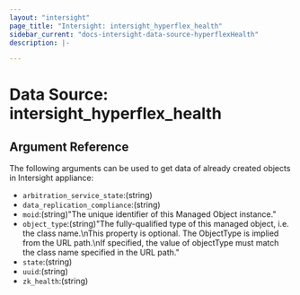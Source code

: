 ```yaml
---
layout: "intersight"
page_title: "Intersight: intersight_hyperflex_health"
sidebar_current: "docs-intersight-data-source-hyperflexHealth"
description: |-

---
```


# Data Source: intersight_hyperflex_health

## Argument Reference
The following arguments can be used to get data of already created objects in Intersight appliance:
* `arbitration_service_state`:(string)
* `data_replication_compliance`:(string)
* `moid`:(string)"The unique identifier of this Managed Object instance."
* `object_type`:(string)"The fully-qualified type of this managed object, i.e. the class name.\nThis property is optional. The ObjectType is implied from the URL path.\nIf specified, the value of objectType must match the class name specified in the URL path."
* `state`:(string)
* `uuid`:(string)
* `zk_health`:(string)
